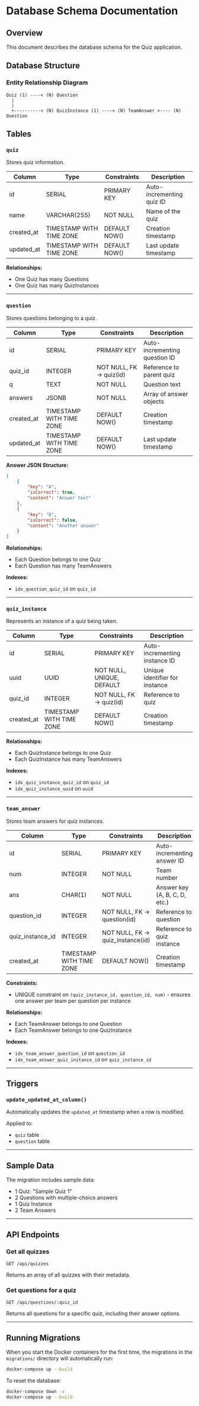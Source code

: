 # Database Schema Documentation

## Overview

This document describes the database schema for the Quiz application.

## Database Structure

### Entity Relationship Diagram

```
Quiz (1) ----< (N) Question
  |
  |
  +----------< (N) QuizInstance (1) ----< (N) TeamAnswer >---- (N) Question
```

## Tables

### `quiz`

Stores quiz information.

| Column     | Type                     | Constraints   | Description               |
| ---------- | ------------------------ | ------------- | ------------------------- |
| id         | SERIAL                   | PRIMARY KEY   | Auto-incrementing quiz ID |
| name       | VARCHAR(255)             | NOT NULL      | Name of the quiz          |
| created_at | TIMESTAMP WITH TIME ZONE | DEFAULT NOW() | Creation timestamp        |
| updated_at | TIMESTAMP WITH TIME ZONE | DEFAULT NOW() | Last update timestamp     |

**Relationships:**

- One Quiz has many Questions
- One Quiz has many QuizInstances

---

### `question`

Stores questions belonging to a quiz.

| Column     | Type                     | Constraints             | Description                   |
| ---------- | ------------------------ | ----------------------- | ----------------------------- |
| id         | SERIAL                   | PRIMARY KEY             | Auto-incrementing question ID |
| quiz_id    | INTEGER                  | NOT NULL, FK → quiz(id) | Reference to parent quiz      |
| q          | TEXT                     | NOT NULL                | Question text                 |
| answers    | JSONB                    | NOT NULL                | Array of answer objects       |
| created_at | TIMESTAMP WITH TIME ZONE | DEFAULT NOW()           | Creation timestamp            |
| updated_at | TIMESTAMP WITH TIME ZONE | DEFAULT NOW()           | Last update timestamp         |

**Answer JSON Structure:**

```json
[
	{
		"key": "A",
		"isCorrect": true,
		"content": "Answer text"
	},
	{
		"key": "B",
		"isCorrect": false,
		"content": "Another answer"
	}
]
```

**Relationships:**

- Each Question belongs to one Quiz
- Each Question has many TeamAnswers

**Indexes:**

- `idx_question_quiz_id` on `quiz_id`

---

### `quiz_instance`

Represents an instance of a quiz being taken.

| Column     | Type                     | Constraints               | Description                    |
| ---------- | ------------------------ | ------------------------- | ------------------------------ |
| id         | SERIAL                   | PRIMARY KEY               | Auto-incrementing instance ID  |
| uuid       | UUID                     | NOT NULL, UNIQUE, DEFAULT | Unique identifier for instance |
| quiz_id    | INTEGER                  | NOT NULL, FK → quiz(id)   | Reference to quiz              |
| created_at | TIMESTAMP WITH TIME ZONE | DEFAULT NOW()             | Creation timestamp             |

**Relationships:**

- Each QuizInstance belongs to one Quiz
- Each QuizInstance has many TeamAnswers

**Indexes:**

- `idx_quiz_instance_quiz_id` on `quiz_id`
- `idx_quiz_instance_uuid` on `uuid`

---

### `team_answer`

Stores team answers for quiz instances.

| Column           | Type                     | Constraints                      | Description                   |
| ---------------- | ------------------------ | -------------------------------- | ----------------------------- |
| id               | SERIAL                   | PRIMARY KEY                      | Auto-incrementing answer ID   |
| num              | INTEGER                  | NOT NULL                         | Team number                   |
| ans              | CHAR(1)                  | NOT NULL                         | Answer key (A, B, C, D, etc.) |
| question_id      | INTEGER                  | NOT NULL, FK → question(id)      | Reference to question         |
| quiz_instance_id | INTEGER                  | NOT NULL, FK → quiz_instance(id) | Reference to quiz instance    |
| created_at       | TIMESTAMP WITH TIME ZONE | DEFAULT NOW()                    | Creation timestamp            |

**Constraints:**

- UNIQUE constraint on `(quiz_instance_id, question_id, num)` - ensures one answer per team per question per instance

**Relationships:**

- Each TeamAnswer belongs to one Question
- Each TeamAnswer belongs to one QuizInstance

**Indexes:**

- `idx_team_answer_question_id` on `question_id`
- `idx_team_answer_quiz_instance_id` on `quiz_instance_id`

---

## Triggers

### `update_updated_at_column()`

Automatically updates the `updated_at` timestamp when a row is modified.

Applied to:

- `quiz` table
- `question` table

---

## Sample Data

The migration includes sample data:

- 1 Quiz: "Sample Quiz 1"
- 2 Questions with multiple-choice answers
- 1 Quiz Instance
- 2 Team Answers

---

## API Endpoints

### Get all quizzes

```
GET /api/quizzes
```

Returns an array of all quizzes with their metadata.

### Get questions for a quiz

```
GET /api/questions/:quiz_id
```

Returns all questions for a specific quiz, including their answer options.

---

## Running Migrations

When you start the Docker containers for the first time, the migrations in the `migrations/` directory will automatically run:

```bash
docker-compose up --build
```

To reset the database:

```bash
docker-compose down -v
docker-compose up --build
```
